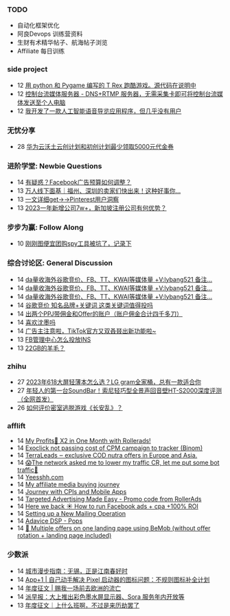 ### TODO
-  自动化框架优化
-  阿良Devops 训练营资料
-  生财有术精华帖子、航海帖子浏览
-  Affiliate 每日训练

### side project
<!-- sideproject:START -->
-  12 [用 python 和 Pygame 编写的 T Rex 跑酷游戏。源代码在说明中](https://www.youtube.com/watch?v=pZySIXSelCA)
-  12 [控制台流媒体服务器 - DNS+RTMP 服务器，无需采集卡即可将控制台流媒体发送至个人电脑](https://github.com/Aioros/console-streaming-server)
-  12 [我开发了一款人工智能语音导览应用程序，但几乎没有用户](https://www.reddit.com/r/SideProject/comments/18gpp0e/ive_built_an_ai_audio_tour_app_but_have_almost_no/)<!-- sideproject:END -->


### 无忧分享
<!-- ruyo:START -->
-  28 [华为云沃土云创计划和初创计划最少领取5000元代金券](https://51.ruyo.net/18617.html)<!-- ruyo:END -->

### 进阶学堂: Newbie Questions
<!-- advertcn1:START -->
-  14 [有疑惑？Facebook广告预算如何调整？](https://www.advertcn.com/thread-114332-1-1.html)
-  13 [万人线下面基｜福州、深圳的卖家们快出来！这种好事你...](https://www.advertcn.com/thread-114318-1-1.html)
-  13 [一文详细get→→Pinterest用户洞察](https://www.advertcn.com/thread-114317-1-1.html)
-  13 [2023一年新增公司7w+，新加坡注册公司有何优势？](https://www.advertcn.com/thread-114316-1-1.html)<!-- advertcn1:END -->

### 步步为赢: Follow Along
<!-- advertcn2:START -->
-  10 [刚刚图便宜团购spy工具被坑了，记录下](https://www.advertcn.com/thread-113954-1-1.html)<!-- advertcn2:END -->

### 综合讨论区: General Discussion
<!-- advertcn3:START -->
-  14 [da量收海外谷歌竞价、FB、TT、KWAI等媒体量 +V:lybang521  备注...](https://www.advertcn.com/thread-114336-1-1.html)
-  14 [da量收海外谷歌竞价、FB、TT、KWAI等媒体量 +V:lybang521  备注...](https://www.advertcn.com/thread-114335-1-1.html)
-  14 [da量收海外谷歌竞价、FB、TT、KWAI等媒体量 +V:lybang521  备注...](https://www.advertcn.com/thread-114334-1-1.html)
-  14 [谷歌竞价 知名品牌+关键词 这类关键词值得投吗](https://www.advertcn.com/thread-114329-1-1.html)
-  14 [出两个PPJ带佣金和Offer的账户（账户佣金合计四千多刀）](https://www.advertcn.com/thread-114328-1-1.html)
-  14 [喜欢沈墨吗](https://www.advertcn.com/thread-114327-1-1.html)
-  14 [广告主注意啦，TikTok官方又双叒叕出新功能啦~](https://www.advertcn.com/thread-114326-1-1.html)
-  13 [FB管理中心怎么投放INS](https://www.advertcn.com/thread-114325-1-1.html)
-  13 [22GB的羊毛？](https://www.advertcn.com/thread-114320-1-1.html)<!-- advertcn3:END -->


### zhihu
<!-- zhihu:START -->
-  27 [2023年618大屏轻薄本怎么选？LG gram全家桶，总有一款适合你](http://zhuanlan.zhihu.com/p/632641888?utm_campaign=rss&utm_medium=rss&utm_source=rss&utm_content=title)
-  27 [年轻人的第一台SoundBar！索尼轻巧型全景声回音壁HT-S2000深度评测（全网首发）](http://zhuanlan.zhihu.com/p/630990296?utm_campaign=rss&utm_medium=rss&utm_source=rss&utm_content=title)
-  26 [如何评价密室逃脱游戏《长安乱》？](http://www.zhihu.com/question/563950552/answer/3045961312?utm_campaign=rss&utm_medium=rss&utm_source=rss&utm_content=title)<!-- zhihu:END -->

### afflift
<!-- afflift:START -->
-  14 [My Profits🤑 X2 in One Month with Rollerads!](https://afflift.com/f/threads/my-profits%F0%9F%A4%91-x2-in-one-month-with-rollerads.12791/)
-  14 [Exoclick not passing cost of CPM campaign to tracker &lpar;Binom&rpar;](https://afflift.com/f/threads/exoclick-not-passing-cost-of-cpm-campaign-to-tracker-binom.11017/)
-  14 [TerraLeads ‒ exclusive COD nutra offers in Europe and Asia.](https://afflift.com/f/threads/terraleads-%E2%80%92-exclusive-cod-nutra-offers-in-europe-and-asia.3287/)
-  14 [😱The network asked me to lower my traffic CR, let me put some bot traffic🤥](https://afflift.com/f/threads/%F0%9F%98%B1the-network-asked-me-to-lower-my-traffic-cr-let-me-put-some-bot-traffic%F0%9F%A4%A5.12793/)
-  14 [Yeesshh.com](https://afflift.com/f/threads/yeesshh-com.12781/)
-  14 [My affiliate media buying journey](https://afflift.com/f/threads/my-affiliate-media-buying-journey.12784/)
-  14 [Journey with CPIs and Mobile Apps](https://afflift.com/f/threads/journey-with-cpis-and-mobile-apps.12762/)
-  14 [Targeted Advertising Made Easy - Promo code from RollerAds](https://afflift.com/f/threads/targeted-advertising-made-easy-promo-code-from-rollerads.11091/)
-  14 [Here we back ☀️ How to run Facebook ads + cpa +100% ROI](https://afflift.com/f/threads/here-we-back-%E2%98%80%EF%B8%8F-how-to-run-facebook-ads-cpa-100-roi.12146/)
-  14 [Setting up a New Mailing Operation](https://afflift.com/f/threads/setting-up-a-new-mailing-operation.12771/)
-  14 [Adavice DSP - Pops](https://afflift.com/f/threads/adavice-dsp-pops.8378/)
-  14 [🔀 Multiple offers on one landing page using BeMob &lpar;without offer rotation + landing page included&rpar;](https://afflift.com/f/threads/%F0%9F%94%80-multiple-offers-on-one-landing-page-using-bemob-without-offer-rotation-landing-page-included.12786/)<!-- afflift:END -->

### 少数派
<!-- sspai:START -->
-  14 [城市漫步指南：无锡，正是江南春好时](https://sspai.com/post/86987)
-  14 [App+1 | 自己动手解决 Pixel 启动器的图标问题：不规则图标补全计划](https://sspai.com/post/87095)
-  14 [年度征文 | 赐我一场前去欧洲的流亡](https://sspai.com/post/86992)
-  14 [派早报：大上推出彩色墨水屏显示器、Sora 服务年内开放等](https://sspai.com/post/87177)
-  13 [年度征文｜上什么班啊，不过是来历劫罢了](https://sspai.com/post/86905)<!-- sspai:END -->
